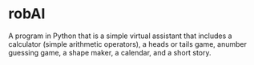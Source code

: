# robAI
A program in Python that is a simple virtual assistant that includes a calculator (simple arithmetic operators), a heads or tails game, anumber guessing game, a shape maker, a calendar, and a short story.

